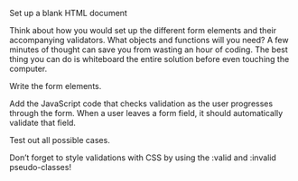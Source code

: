 Set up a blank HTML document

Think about how you would set up the different form elements and their accompanying validators. What objects and functions will you need? A few minutes of thought can save you from wasting an hour of coding. The best thing you can do is whiteboard the entire solution before even touching the computer.

Write the form elements.

Add the JavaScript code that checks validation as the user progresses through the form. When a user leaves a form field, it should automatically validate that field.

Test out all possible cases.

Don’t forget to style validations with CSS by using the :valid and :invalid pseudo-classes!